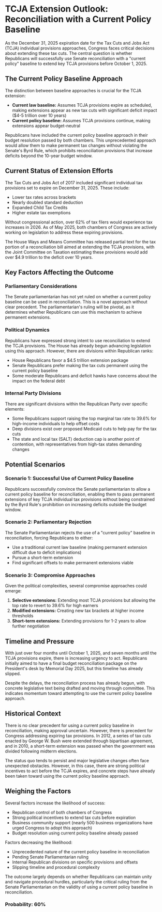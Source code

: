 # TCJA Extension Outlook: Reconciliation with a Current Policy Baseline

As the December 31, 2025 expiration date for the Tax Cuts and Jobs Act (TCJA) individual provisions approaches, Congress faces critical decisions about extending these tax cuts. The central question is whether Republicans will successfully use Senate reconciliation with a "current policy" baseline to extend key TCJA provisions before October 1, 2025.

## The Current Policy Baseline Approach

The distinction between baseline approaches is crucial for the TCJA extension:

- **Current law baseline:** Assumes TCJA provisions expire as scheduled, making extensions appear as new tax cuts with significant deficit impact ($4-5 trillion over 10 years)
- **Current policy baseline:** Assumes TCJA provisions continue, making extensions appear budget-neutral

Republicans have included the current policy baseline approach in their budget resolution passed by both chambers. This unprecedented approach would allow them to make permanent tax changes without violating the Senate's Byrd Rule, which prohibits reconciliation provisions that increase deficits beyond the 10-year budget window.

## Current Status of Extension Efforts

The Tax Cuts and Jobs Act of 2017 included significant individual tax provisions set to expire on December 31, 2025. These include:

- Lower tax rates across brackets
- Nearly doubled standard deduction
- Expanded Child Tax Credits
- Higher estate tax exemptions

Without congressional action, over 62% of tax filers would experience tax increases in 2026. As of May 2025, both chambers of Congress are actively working on legislation to address these expiring provisions.

The House Ways and Means Committee has released partial text for the tax portion of a reconciliation bill aimed at extending the TCJA provisions, with the Joint Committee on Taxation estimating these provisions would add over $4.9 trillion to the deficit over 10 years.

## Key Factors Affecting the Outcome

### Parliamentary Considerations

The Senate parliamentarian has not yet ruled on whether a current policy baseline can be used in reconciliation. This is a novel approach without clear precedent. The parliamentarian's ruling will be pivotal, as it determines whether Republicans can use this mechanism to achieve permanent extensions.

### Political Dynamics

Republicans have expressed strong intent to use reconciliation to extend the TCJA provisions. The House has already begun advancing legislation using this approach. However, there are divisions within Republican ranks:

- House Republicans favor a $4.5 trillion extension package
- Senate Republicans prefer making the tax cuts permanent using the current policy baseline
- Some moderate Republicans and deficit hawks have concerns about the impact on the federal debt

### Internal Party Divisions

There are significant divisions within the Republican Party over specific elements:

- Some Republicans support raising the top marginal tax rate to 39.6% for high-income individuals to help offset costs
- Deep divisions exist over proposed Medicaid cuts to help pay for the tax cuts
- The state and local tax (SALT) deduction cap is another point of contention, with representatives from high-tax states demanding changes

## Potential Scenarios

### Scenario 1: Successful Use of Current Policy Baseline

Republicans successfully convince the Senate parliamentarian to allow a current policy baseline for reconciliation, enabling them to pass permanent extensions of key TCJA individual tax provisions without being constrained by the Byrd Rule's prohibition on increasing deficits outside the budget window.

### Scenario 2: Parliamentary Rejection

The Senate Parliamentarian rejects the use of a "current policy" baseline in reconciliation, forcing Republicans to either:
- Use a traditional current law baseline (making permanent extension difficult due to deficit implications)
- Pursue a short-term extension
- Find significant offsets to make permanent extensions viable

### Scenario 3: Compromise Approaches

Given the political complexities, several compromise approaches could emerge:

1. **Selective extensions:** Extending most TCJA provisions but allowing the top rate to revert to 39.6% for high earners
2. **Modified extensions:** Creating new tax brackets at higher income thresholds
3. **Short-term extensions:** Extending provisions for 1-2 years to allow further negotiation

## Timeline and Pressure

With just over four months until October 1, 2025, and seven months until the TCJA provisions expire, there is increasing urgency to act. Republicans initially aimed to have a final budget reconciliation package on the President's desk by Memorial Day 2025, but this timeline has already slipped.

Despite the delays, the reconciliation process has already begun, with concrete legislative text being drafted and moving through committee. This indicates momentum toward attempting to use the current policy baseline approach.

## Historical Context

There is no clear precedent for using a current policy baseline in reconciliation, making approval uncertain. However, there is precedent for Congress addressing expiring tax provisions. In 2012, a series of tax cuts enacted by George W. Bush were extended through bipartisan agreement, and in 2010, a short-term extension was passed when the government was divided following midterm elections.

The status quo tends to persist and major legislative changes often face unexpected obstacles. However, in this case, there are strong political incentives to act before the TCJA expires, and concrete steps have already been taken toward using the current policy baseline approach.

## Weighing the Factors

Several factors increase the likelihood of success:
- Republican control of both chambers of Congress
- Strong political incentives to extend tax cuts before expiration
- Business community support (nearly 500 business organizations have urged Congress to adopt this approach)
- Budget resolution using current policy baseline already passed

Factors decreasing the likelihood:
- Unprecedented nature of the current policy baseline in reconciliation
- Pending Senate Parliamentarian ruling
- Internal Republican divisions on specific provisions and offsets
- Slipping timeline and procedural complexity

The outcome largely depends on whether Republicans can maintain unity and navigate procedural hurdles, particularly the critical ruling from the Senate Parliamentarian on the validity of using a current policy baseline in reconciliation.

### Probability: 60%